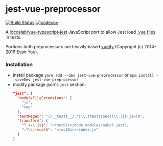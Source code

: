 # jest-vue-preprocessor
[![Build Status](https://travis-ci.org/vire/jest-vue-preprocessor.svg?branch=master)](https://travis-ci.org/vire/jest-vue-preprocessor) [![codecov](https://codecov.io/gh/vire/jest-vue-preprocessor/branch/master/graph/badge.svg)](https://codecov.io/gh/vire/jest-vue-preprocessor)

A [locoslab/vue-typescript-jest](https://github.com/locoslab/vue-typescript-jest) JavaScript port to allow Jest load [.vue files](https://vue-loader.vuejs.org/en/) in tests.

Portions both preprocessors are heavily based [vueify](https://github.com/vuejs/vueify) (Copyright (c) 2014-2016 Evan You).

### Installation

  * install package `yarn add --dev jest-vue-preprocessor` or `npm install --saveDev jest-vue-preprocessor`
  * modify package.json's `jest` section:
    ```json
    "jest": {
      "moduleFileExtensions": [
        "js",
        "vue"
      ],
      "testRegex": "(/__tests__/.*|\\.(test|spec))\\.(js|jsx)$",
      "transform": {
        "^.+\\.js$": "<rootDir>/node_modules/babel-jest",
        ".*\\.(vue)$": "<rootDir>/index.js"
      }
    }
    ```

